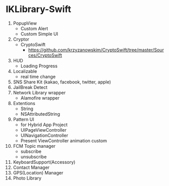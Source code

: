 # IKLibrary-Swift

1. PopupView
    - Custom Alert
    - Custom Simple UI
2. Cryptor
    - CryptoSwift
        - https://github.com/krzyzanowskim/CryptoSwift/tree/master/Sources/CryptoSwift
3. HUD
    - Loading Progress
4. Localizable
    - real time change
5. SNS Share Kit (kakao, facebook, twitter, apple)
6. JailBreak Detect
7. Network Library wrapper
    - Alamofire wrapper
8. Extentions
    - String
    - NSAttributedString
9. Pattern UI
    - for Hybrid App Project
    - UIPageViewController
    - UINavigationController
    - Present ViewController animation custom
10. FCM Topic manager
    - subscribe
    - unsubscribe
11. KeyboardSupport(Accessory)
12. Contact Manager
13. GPS(Location) Manager
14. Photo Library
